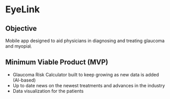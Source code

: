 # EyeLink

## Objective
Mobile app designed to aid physicians in diagnosing and treating glaucoma and myopia\

## Minimum Viable Product (MVP)
- Glaucoma Risk Calculator built to keep growing as new data is added (AI-based)
- Up to date news on the newest treatments and advances in the industry
- Data visualization for the patients 
